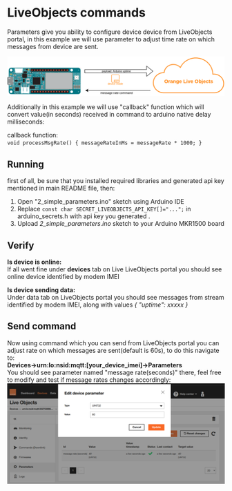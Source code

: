 # LiveObjects commands

Parameters give you ability to configure device device from LiveObjects portal, in this example we will use parameter to adjust time rate on which messages from device are sent.<br>

![diagram](img/command_diagram.png)

Additionally in this example we will use "callback" function which will convert value(in seconds) received in command to arduino native delay milliseconds:

callback function:<br>
``void processMsgRate() {
  messageRateInMs = messageRate * 1000;
}``


## Running
first of all, be sure that you installed required libraries and generated api key mentioned in main README file, then:
1. Open "2_simple_parameters.ino" sketch using Arduino IDE
2. Replace ```const char SECRET_LIVEOBJECTS_API_KEY[]="...";``` in arduino_secrets.h with api key you generated .
3. Upload *2_simple_parameters.ino* sketch to your Arduino MKR1500 board


## Verify
**Is device is online:**<br>
If all went fine under **devices** tab on Live LiveObjects portal you should see online device identified by modem IMEI

**Is device sending data:**<br>
Under data tab on LiveObjects portal you should see messages from stream identified by modem IMEI, along with values *{ "uptime": xxxxx }*

## Send command
Now using command which you can send from LiveObjects portal you can adjust rate on which messages are sent(default is 60s), to do this navigate to:<br>
**Devices->urn:lo:nsid:mqtt:[your_device_imei]->Parameters** <br>
You should see parameter named "message rate(seconds)" there, feel free to modify and test if message rates changes accordingly:
![diagram](img/parameter_seconds.png)
